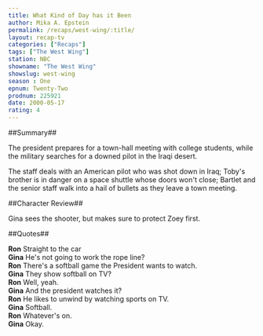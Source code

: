 ```yaml
---
title: What Kind of Day has it Been
author: Mika A. Epstein
permalink: /recaps/west-wing/:title/
layout: recap-tv
categories: ["Recaps"]
tags: ["The West Wing"]
station: NBC  
showname: "The West Wing"
showslug: west-wing  
season : One  
epnum: Twenty-Two  
prodnum: 225921    
date: 2000-05-17
rating: 4  
---
```


##Summary##  

The president prepares for a town-hall meeting with college students, while the military searches for a downed pilot in the Iraqi desert.

The staff deals with an American pilot who was shot down in Iraq; Toby's brother is in danger on a space shuttle whose doors won't close; Bartlet and the senior staff walk into a hail of bullets as they leave a town meeting.

##Character Review##  

Gina sees the shooter, but makes sure to protect Zoey first.

##Quotes##  

**Ron** Straight to the car  
**Gina** He's not going to work the rope line?  
**Ron** There's a softball game the President wants to watch.  
**Gina** They show softball on TV?  
**Ron** Well, yeah.  
**Gina** And the president watches it?  
**Ron** He likes to unwind by watching sports on TV.  
**Gina** Softball.  
**Ron** Whatever's on.  
**Gina** Okay.